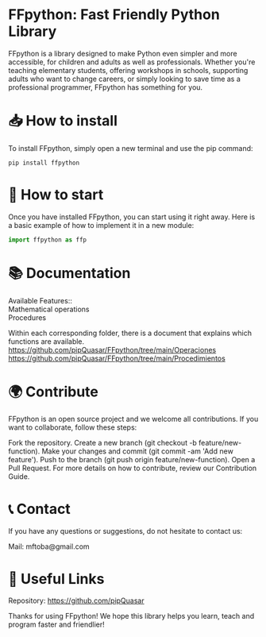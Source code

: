 # FFpython: Fast Friendly Python Library

FFpython is a library designed to make Python even simpler and more accessible, for children and adults as well as professionals. Whether you're teaching elementary students, offering workshops in schools, supporting adults who want to change careers, or simply looking to save time as a professional programmer, FFpython has something for you.

# 📥 How to install
To install FFpython, simply open a new terminal and use the pip command:
```bash
pip install ffpython
```

# 🚀 How to start
Once you have installed FFpython, you can start using it right away. Here is a basic example of how to implement it in a new module:

```python
import ffpython as ffp
```

# 📚 Documentation
Available Features::<br>
Mathematical operations<br>
Procedures

Within each corresponding folder, there is a document that explains which functions are available.
https://github.com/pipQuasar/FFpython/tree/main/Operaciones<br>https://github.com/pipQuasar/FFpython/tree/main/Procedimientos

# 🌍 Contribute
FFpython is an open source project and we welcome all contributions. If you want to collaborate, follow these steps:

Fork the repository.
Create a new branch (git checkout -b feature/new-function).
Make your changes and commit (git commit -am 'Add new feature').
Push to the branch (git push origin feature/new-function).
Open a Pull Request.
For more details on how to contribute, review our Contribution Guide.

# 📞 Contact
If you have any questions or suggestions, do not hesitate to contact us:

<p align="left">
<a>Mail: mftoba@gmail.com </a>
</p>

# 🔗 Useful Links
Repository: https://github.com/pipQuasar

Thanks for using FFpython! We hope this library helps you learn, teach and program faster and friendlier!
